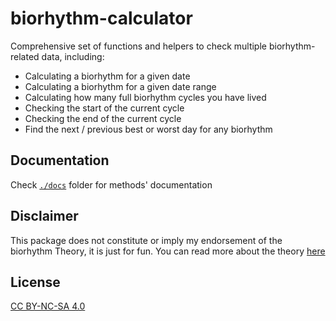 # biorhythm-calculator

Comprehensive set of functions and helpers to check multiple biorhythm-related data, including:

- Calculating a biorhythm for a given date
- Calculating a biorhythm for a given date range
- Calculating how many full biorhythm cycles you have lived
- Checking the start of the current cycle
- Checking the end of the current cycle
- Find the next / previous best or worst day for any biorhythm

## Documentation

Check [`./docs`](./docs) folder for methods' documentation

## Disclaimer

This package does not constitute or imply my endorsement of the biorhythm Theory, it is just for fun. You can read more about the theory [here](https://en.wikipedia.org/wiki/Biorhythm)

## License

[CC BY-NC-SA 4.0](https://creativecommons.org/licenses/by-nc-sa/4.0/)
